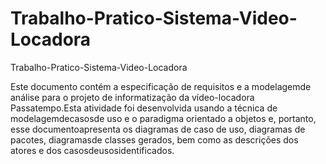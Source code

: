 # Trabalho-Pratico-Sistema-Video-Locadora
Trabalho-Pratico-Sistema-Video-Locadora

Este documento contém a especificação de requisitos e a modelagemde análise para o projeto de informatização da vídeo-locadora Passatempo.Esta atividade foi desenvolvida usando a técnica de modelagemdecasosde uso e o paradigma orientado a objetos e, portanto, esse documentoapresenta os diagramas de caso de uso, diagramas de pacotes, diagramasde classes gerados, bem como as descrições dos atores e dos casosdeusosidentificados.
